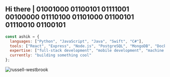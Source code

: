 ## Hi there | 01001000 01100101 01111001 00100000 01110100 01101000 01100101 01110010 01100101

```javascript
const ashik = {
  languages: ["Python", "JavaScript", "Java", "Swift", "C#"],
  tools: ["React", "Express", "Node.js", "PostgreSQL", "MongoDB", "Docker", "TensorFlow", "Git"],
  expertise: ["full-stack development", "mobile development", "machine learning"],
  currently: "building something cool"
};
```

![russell-westbrook](https://github.com/user-attachments/assets/c9671d37-6b3b-4005-b0f6-65148e50e85c)
